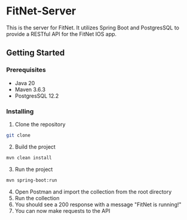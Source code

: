 # FitNet-Server
This is the server for FitNet. It utilizes Spring Boot and PostgresSQL to provide a RESTful API for the FitNet IOS app.

## Getting Started
### Prerequisites
* Java 20
* Maven 3.6.3
* PostgresSQL 12.2

### Installing
1. Clone the repository
```bash
git clone
```
2. Build the project
```bash
mvn clean install
```
3. Run the project
```bash
mvn spring-boot:run
```
4. Open Postman and import the collection from the root directory
5. Run the collection
6. You should see a 200 response with a message "FitNet is running!"
7. You can now make requests to the API